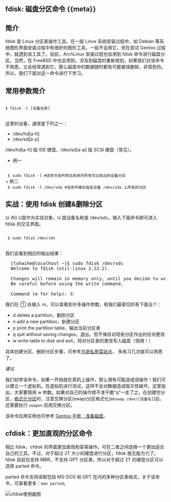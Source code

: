 fdisk: 磁盘分区命令 {{meta}}
---------------------------

## 简介

fdisk 是 Linux 分区表操作工具。在一般 Linux 系统安装过程中，如 Debian 等系统图形界面安装过程中有很好的图形工具，一般不会用它，但在尝试 Gentoo 过程中，就遇到该工具了。目前，ArchLinux 安装过程也会用到 fdisk 命令进行磁盘分区。当然，在 FreeBSD 中也会用到。涉及到磁盘的重新规划，如果我们对该命令不熟悉，又会经常遇到它，那么磁盘中的数据随时都有可能被误删除，非常危险。所以，我们下面对这一命令进行下学习。

## 常用参数简介

<pre class="prettyprint">
<code>
$ fdisk -l [设备名称]
</code>
</pre>

这里的设备，通常是下列之一：

+ /dev/hd[a-h]
+ /dev/sd[a-p]

/dev/hd[a-h] 指 IDE 硬盘，/dev/sd[a-p] 指 SCSI 硬盘（常见）。

+ 例一
<code>
 $ sudo fdisk -l #该命令会列举出系统内所有可以找出的设备分区
</code>
+ 例二
<code>
 $ sudo fdisk -l /dev/sda #该命令输出指定设备 /dev/sda 上所有的分区
</code>

## 实战：使用 fdisk 创建&删除分区

以 8G U盘作为实验对象，U 盘设备名称是 /dev/sdc。输入下面命令即可进入 fdisk 的交互界面。

<pre class="prettyprint">
<code>
 $ sudo fdisk /dev/sdc
</code>
</pre>

我们会看到相应的输出结果：

<pre>
  [tuhaihe@localhost ~]$ sudo fdisk /dev/sdc
  Welcome to fdisk (util-linux 2.22.2).
  
  Changes will remain in memory only, until you decide to write them.
  Be careful before using the write command.
  
  Command (m for help): ①
</pre>
  
我们在 ① 处输入 m，可以查看到许多操作参数，和我们最密切的有下面五个：

+  d   delete a partition，删除分区
+  n   add a new partition，新建分区
+  p   print the partition table，输出当前分区表
+  q   quit without saving changes，退出，但不保存对现有分区作出的任何更改
+  w   write table to disk and exit，将对分区表的更改写入磁盘（慎用！）
   
具体创建分区、删除分区步骤，可参考[鸟哥私房菜站点](http://vbird.dic.ksu.edu.tw/linux_basic/0230filesystem_3.php#fdisk)， 多练习几次就可以熟悉了。

*建议*

我们初学该命令，如果一开始就在真机上操作，那么很有可能造成误操作！我们可以建立一个虚拟机，在虚拟机进行测试，这样不会对数据造成毁灭性破坏。这里指出，大家要慎用 w 参数。如果对自己的操作捏不准干脆“q”一走了之。在创建完分区，[格式化分区](http://vbird.dic.ksu.edu.tw/linux_basic/0230filesystem_3.php#format)时，注意交换分区(swap)分区格式化(`mkswap /dev/[设备名]`)后，还需要执行 `swapon` 启用交换分区。

该命令应用实例也可参考 [Gentoo 手册：准备磁盘](http://www.gentoo.org/doc/zh_cn/handbook/handbook-x86.xml?part=1&chap=4)。

## cfdisk：更加直观的分区命令

相比 fdisk，cfdisk 的界面更加直观和容易操作。可在二者之间选择一个更加适合自己的工具。不过，对于超过 2T 大小的硬盘进行分区，fdisk 就无能为力了。fdisk 目前仅支持 MBR，不支持 GPT 分区表，所以对于超过 2T 的硬盘分区可以选择 parted 命令。

parted 命令支持读取包括 MS-DOS 和 GPT 在内的多种分区表格式，关于该命令，可查看更多：`man parted`。

![cfdisk使用截图](http://i.imgur.com/ceSKYRJ.png)
